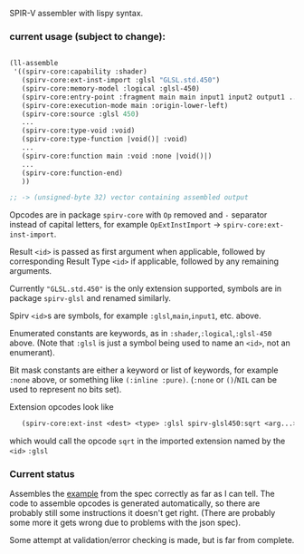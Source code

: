 SPIR-V assembler with lispy syntax.

### current usage (subject to change):

```lisp

(ll-assemble
 '((spirv-core:capability :shader)
   (spirv-core:ext-inst-import :glsl "GLSL.std.450")
   (spirv-core:memory-model :logical :glsl-450)
   (spirv-core:entry-point :fragment main main input1 input2 output1 ...)
   (spirv-core:execution-mode main :origin-lower-left)
   (spirv-core:source :glsl 450)
   ...
   (spirv-core:type-void :void)
   (spirv-core:type-function |void()| :void)
   ...
   (spirv-core:function main :void :none |void()|)
   ...
   (spirv-core:function-end)
   ))

;; -> (unsigned-byte 32) vector containing assembled output

```

Opcodes are in package `spirv-core` with `Op` removed and `-`
separator instead of capital letters, for example `OpExtInstImport` ->
`spirv-core:ext-inst-import`.

Result `<id>` is passed as first argument when applicable, followed by corresponding Result Type `<id>` if applicable, followed by any remaining arguments.

Currently `"GLSL.std.450"` is the only extension supported, symbols are in package `spirv-glsl` and renamed similarly.

Spirv `<id>`s are symbols, for example `:glsl`,`main`,`input1`, etc. above.

Enumerated constants are keywords, as in `:shader`,`:logical`,`:glsl-450` above. (Note that `:glsl` is just a symbol being used to name an `<id>`, not an enumerant).

Bit mask constants are either a keyword or list of keywords, for example `:none` above, or something like `(:inline :pure)`. (`:none` or `()`/`NIL` can be used to represent no bits set).

Extension opcodes look like

```lisp
   (spirv-core:ext-inst <dest> <type> :glsl spirv-glsl450:sqrt <arg...>)
```

which would call the opcode `sqrt` in the imported extension named by the `<id>` `:glsl`


### Current status

Assembles the [example](https://www.khronos.org/registry/spir-v/specs/1.1/SPIRV.html#_example) from the spec correctly as far as I can tell. The code to assemble opcodes is generated automatically, so there are probably still some instructions it doesn't get right. (There are probably some more it gets wrong due to problems with the json spec).

Some attempt at validation/error checking is made, but is far from complete.